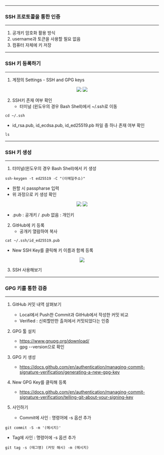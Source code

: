 -----
### SSH 프로토콜을 통한 인증
-----
1. 공개키 암호화 활용 방식
2. username과 토큰을 사용할 필요 없음
3. 컴퓨터 자체에 키 저장

-----
### SSH 키 등록하기
-----
1. 계정의 Settings - SSH and GPG keys
<div align="center">
<img src="https://github.com/sooyounghan/Web/assets/34672301/4f46af45-92a4-419a-9d6e-77fa1bc826d1">
<img src="https://github.com/sooyounghan/Web/assets/34672301/db7945c3-a624-4195-af93-ff73a76070eb">
</div>

2. SSH키 존재 여부 확인
   - 터미널 (윈도우의 경우 Bash Shell)에서 ~/.ssh로 이동
```
cd ~/.ssh
```

  - id_rsa.pub, id_ecdsa.pub, id_ed25519.pb 파일 중 하나 존재 여부 확인
```
ls
```

-----
### SSH 키 생성
-----
1. 터미널(윈도우의 경우 Bash Shell)에서 키 생성
```
ssh-keygen -t ed25519 -C "(이메일주소)"
```
  - 원할 시 passpharse 입력
  - 위 과정으로 키 생성 확인
<div align="center">
<img src="https://github.com/sooyounghan/Web/assets/34672301/560863d8-0a07-4c10-a8d2-e4e1d1dbf6a0">
<img src="https://github.com/sooyounghan/Web/assets/34672301/640b91c5-2f30-442d-af27-b5755b4ff235">
</div>

  + .pub : 공개키 / .pub 없음 : 개인키

2. GitHub에 키 등록
   - 공개키 열람하여 복사
```
cat ~/.ssh/id_ed25519.pub
```
   - New SSH Key를 클릭해 키 이름과 함께 등록
<div align="center">
<img src="https://github.com/sooyounghan/Web/assets/34672301/fd903519-5340-46bd-9dfb-cf96d71a02a1">
</div>

3. SSH 사용해보기

-----
### GPG 키를 통한 검증
-----
1. GitHub 커밋 내역 살펴보기
   - Local에서 Push한 Commit과 GitHub에서 작성한 커밋 비교
   - Verified : 신뢰할만한 출처에서 커밋되었다는 인증

2. GPG 툴 설치
   - https://www.gnupg.org/download/
   - gpg --version으로 확인

3. GPG 키 생성
   - https://docs.github.com/en/authentication/managing-commit-signature-verification/generating-a-new-gpg-key
  
4. New GPG Key를 클릭해 등록
   - https://docs.github.com/en/authentication/managing-commit-signature-verification/telling-git-about-your-signing-key
  
5. 사인하기
   - Commit에 사인 : 명령어에 -s 옵션 추가
```
git commit -S -m '(메시지)'
```

   - Tag에 사인 : 명령어에 -s 옵션 추가
```
git tag -s (태그명) (커밋 해시) -m (메시지)
```
